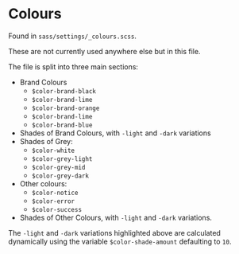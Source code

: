 # Colours

Found in `sass/settings/_colours.scss`.

These are not currently used anywhere else but in this file.

The file is split into three main sections:

- Brand Colours
  - `$color-brand-black`
  - `$color-brand-lime`
  - `$color-brand-orange`
  - `$color-brand-lime`
  - `$color-brand-blue`
- Shades of Brand Colours, with `-light` and `-dark` variations
- Shades of Grey:
  - `$color-white`
  - `$color-grey-light`
  - `$color-grey-mid`
  - `$color-grey-dark`
- Other colours:
  - `$color-notice`
  - `$color-error`
  - `$color-success`
- Shades of Other Colours, with `-light` and `-dark` variations.

The `-light` and `-dark` variations highlighted above are calculated dynamically using the variable `$color-shade-amount` defaulting to `10`.
